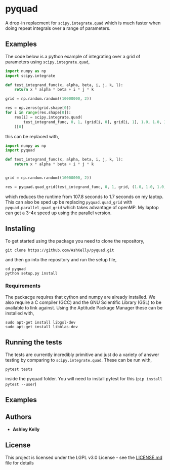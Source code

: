# pyquad

A drop-in replacment for `scipy.integrate.quad` which is much faster when
doing repeat integrals over a range of parameters.

## Examples

The code below is a python example of integrating over a grid of parameters
using `scipy.integrate.quad`,

```python
import numpy as np
import scipy.integrate

def test_integrand_func(x, alpha, beta, i, j, k, l):
    return x * alpha * beta + i * j * k

grid = np.random.random((10000000, 2))

res = np.zeros(grid.shape[0])
for i in range(res.shape[0]):
    res[i] = scipy.integrate.quad(
        test_integrand_func, 0, 1, (grid[i, 0], grid[i, 1], 1.0, 1.0, 1.0, 1.0)
    )[0]
```

this can be replaced with,

```python
import numpy as np
import pyquad

def test_integrand_func(x, alpha, beta, i, j, k, l):
    return x * alpha * beta + i * j * k


grid = np.random.random((10000000, 2))

res = pyquad.quad_grid(test_integrand_func, 0, 1, grid, (1.0, 1.0, 1.0, 1.0))
```

which reduces the runtime from 107.8 seconds to 1.7 seconds on my laptop. This
can also be sped up be replacing `pyquad.quad_grid` with
`pyquad.parallel_quad_grid` which takes advantage of openMP. My laptop can get
a 3-4x speed up using the parallel version.

## Installing

To get started using the package you need to clone the repository,

```
git clone https://github.com/AshKelly/pyquad.git
```

and then go into the repository and run the setup file,

```
cd pyquad
python setup.py install
```

### Requirements

The packacge requires that cython and numpy are already installed. We also
require a C compiler (GCC) and the GNU Scientific Library (GSL) to be available
to link against. Using the Aptitude Package Manager these can be installed with,

```
sudo apt-get install libgsl-dev
sudo apt-get install libblas-dev
```

## Running the tests

The tests are currently incredibly primitive and just do a variety of answer
testing by comparing to `scipy.integrate.quad`. These can be run with,

```
pytest tests
```

inside the pyquad folder. You will need to install pytest for this (`pip
install pytest --user`)

## Examples

## Authors

* **Ashley Kelly**

## License

This project is licensed under the LGPL v3.0 License - see the [LICENSE.md](LICENSE.md) file for details
